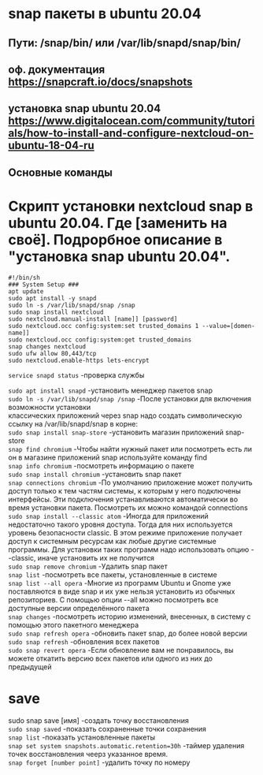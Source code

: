 # snap пакеты в ubuntu 20.04
## Пути: /snap/bin/ или /var/lib/snapd/snap/bin/
## оф. документация https://snapcraft.io/docs/snapshots
## установка snap ubuntu 20.04 https://www.digitalocean.com/community/tutorials/how-to-install-and-configure-nextcloud-on-ubuntu-18-04-ru
## Основные команды

# Скрипт установки nextcloud snap в ubuntu 20.04. Где [заменить на своё]. Подрорбное описание в "установка snap ubuntu 20.04".
```
#!/bin/sh
### System Setup ###
apt update
sudo apt install -y snapd
sudo ln -s /var/lib/snapd/snap /snap
sudo snap install nextcloud
sudo nextcloud.manual-install [name]] [password]
sudo nextcloud.occ config:system:set trusted_domains 1 --value=[domen-name]]
sudo nextcloud.occ config:system:get trusted_domains
snap changes nextcloud
sudo ufw allow 80,443/tcp
sudo nextcloud.enable-https lets-encrypt
```

`service snapd status` -проверка службы



`sudo apt install snapd` -установить менеджер пакетов snap  
`sudo ln -s /var/lib/snapd/snap /snap` -После установки для включения возможности установки  
классических приложений через snap надо создать символическую ссылку на /var/lib/snapd/snap в корне:  
`sudo snap install snap-store` -установить магазин приложений snap-store  
`snap find chromium` -Чтобы найти нужный пакет или посмотреть есть ли он в магазине приложений snap используйте команду find  
`snap info chromium` -посмотреть информацию о пакете  
`sudo snap install chromium` -установить snap пакет  
`snap connections chromium` -По умолчанию приложение может получить доступ только к тем частям системы, к которым у него подключены интерфейсы. Эти подключения устанавливаются автоматически во время установки пакета. Посмотреть их можно командой connections  
`sudo snap install --classic atom` -Иногда для приложений недостаточно такого уровня доступа. Тогда для них используется уровень безопасности classic. В этом режиме приложение получает доступ к системным ресурсам как любые другие системные программы. Для установки таких программ надо использовать опцию --classic, иначе установить их не получится  
`sudo snap remove chromium` -Удалить snap пакет   
`snap list` -посмотреть все пакеты, установленные в системе  
`snap list --all opera` -Многие из программ Ubuntu и Gnome уже поставляются в виде snap и их уже нельзя установить из обычных репозиториев. С помощью опции --all можно посмотреть все доступные версии определённого пакета  
`snap changes` -посмотреть историю изменений, внесенных, в систему с помощью этого пакетного менеджера  
`sudo snap refresh opera` -обновить пакет snap, до более новой версии  
`sudo snap refresh` -обновления всех пакетов  
`sudo snap revert opera` -Если обновление вам не понравилось, вы можете откатить версию всех пакетов или одного из них до предыдущей  

# save
sudo snap save [имя] -создать точку восстановления  
`sudo snap saved` -показать сохраненные точки сохранения  
`snap list` -показать установленные пакеты  
`snap set system snapshots.automatic.retention=30h` -таймер удаления точек восстановления чеерз указанное время.  
`snap forget [number point]` -удалить точку по номеру  